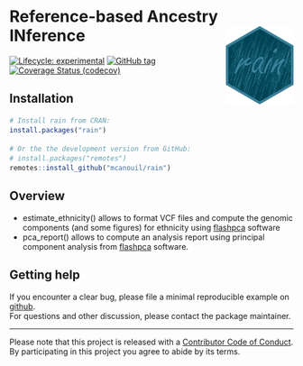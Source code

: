 
<!-- README.md is generated from README.Rmd. Please edit that file -->

# Reference-based Ancestry INference <img src="man/figures/rain.png" align="right" width="120" />

<!-- badges: start -->

[![Lifecycle:
experimental](https://img.shields.io/badge/lifecycle-experimental-orange.svg)](https://www.tidyverse.org/lifecycle/#experimental)
[![GitHub
tag](https://img.shields.io/github/tag/mcanouil/rain.svg?label=latest%20tag)](https://github.com/mcanouil/rain)
[![Coverage Status
(codecov)](https://codecov.io/gh/mcanouil/rain/branch/master/graph/badge.svg)](https://codecov.io/gh/mcanouil/rain)
<!-- badges: end -->

## Installation

``` r
# Install rain from CRAN:
install.packages("rain")

# Or the the development version from GitHub:
# install.packages("remotes")
remotes::install_github("mcanouil/rain")
```

## Overview

  - estimate\_ethnicity() allows to format VCF files and compute the
    genomic components (and some figures) for ethnicity using
    [flashpca](https://github.com/gabraham/flashpca) software
  - pca\_report() allows to compute an analysis report using principal
    component analysis from
    [flashpca](https://github.com/gabraham/flashpca) software.

## Getting help

If you encounter a clear bug, please file a minimal reproducible example
on [github](https://github.com/mcanouil/CARoT/issues).  
For questions and other discussion, please contact the package
maintainer.

-----

Please note that this project is released with a [Contributor Code of
Conduct](.github/CODE_OF_CONDUCT.md).  
By participating in this project you agree to abide by its terms.

